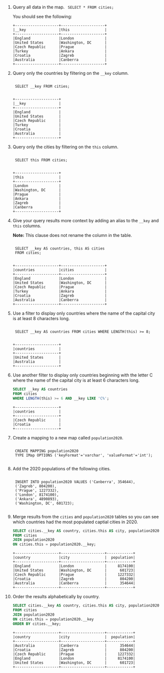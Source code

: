 1. Query all data in the map.
    <code class="execute T2" title="Run command">
    SELECT * FROM cities;
    </code>

    You should see the following:

    ```
    +--------------------+--------------------+
    |__key               |this                |
    +--------------------+--------------------+
    |England             |London              |
    |United States       |Washington, DC      |
    |Czech Republic      |Prague              |
    |Turkey              |Ankara              |
    |Croatia             |Zagreb              |
    |Australia           |Canberra            |
    +--------------------+--------------------+
    ```

1. Query only the countries by filtering on the `__key` column.

    <code class="execute T2" title="Run command">
    SELECT __key FROM cities;
    </code>

    ```
    +--------------------+
    |__key               |
    +--------------------+
    |England             |
    |United States       |
    |Czech Republic      |
    |Turkey              |
    |Croatia             |
    |Australia           |
    +--------------------+
    ```

1. Query only the cities by filtering on the `this` column.

    <code class="execute T2" title="Run command">
    SELECT this FROM cities;
    </code>

    ```
    +--------------------+
    |this                |
    +--------------------+
    |London              |
    |Washington, DC      |
    |Prague              |
    |Ankara              |
    |Zagreb              |
    |Canberra            |
    +--------------------+
    ```

1. Give your query results more context by adding an alias to the `__key` and `this` columns.

    **Note:** This clause does not rename the column in the table.

    <code class="execute T2" title="Run command">
    SELECT __key AS countries, this AS cities
    FROM cities;
    </code>
    
    ```
    +--------------------+--------------------+
    |countries           |cities              |
    +--------------------+--------------------+
    |England             |London              |
    |United States       |Washington, DC      |
    |Czech Republic      |Prague              |
    |Turkey              |Ankara              |
    |Croatia             |Zagreb              |
    |Australia           |Canberra            |
    +--------------------+--------------------+
    ```

1. Use a filter to display only countries where the name of the capital city is at least 8 characters long.

    <code class="execute T2" title="Run command">
    SELECT __key AS countries FROM cities WHERE LENGTH(this) >= 8;
    </code>

    ```
    +--------------------+
    |countries           |
    +--------------------+
    |United States       |
    |Australia           |
    +--------------------+
    ```

1. Use another filter to display only countries beginning with the letter C where the name of the capital city is at least 6 characters long.

    ```sql
    SELECT __key AS countries
    FROM cities
    WHERE LENGTH(this) >= 6 AND __key LIKE 'C%';
    ```

    ```
    +--------------------+
    |countries           |
    +--------------------+
    |Czech Republic      |
    |Croatia             |
    +--------------------+
    ```

1. Create a mapping to a new map called `population2020`.

    <code class="execute T2" title="Run command">
    CREATE MAPPING population2020
    TYPE IMap OPTIONS ('keyFormat'='varchar', 'valueFormat'='int');
    </code>

1. Add the 2020 populations of the following cities.

    <code class="execute T2" title="Run command">
    INSERT INTO population2020 VALUES ('Canberra', 354644),
    ('Zagreb', 804200),
    ('Prague', 1227332),
    ('London', 8174100),
    ('Ankara', 4890893),
    ('Washington, DC', 601723);
    </code>

1. Merge results from the `cities` and `population2020` tables so you can see which countries had the most populated captial cities in 2020.

    ```sql
    SELECT cities.__key AS country, cities.this AS city, population2020.this AS population
    FROM cities
    JOIN population2020
    ON cities.this = population2020.__key;
    ```

    ```
    +--------------------+--------------------+------------+
    |country             |city                |  population|
    +--------------------+--------------------+------------+
    |England             |London              |     8174100|
    |United States       |Washington, DC      |      601723|
    |Czech Republic      |Prague              |     1227332|
    |Croatia             |Zagreb              |      804200|
    |Australia           |Canberra            |      354644|
    +--------------------+--------------------+------------+
    ```

1. Order the results alphabetically by country.

    ```sql
    SELECT cities.__key AS country, cities.this AS city, population2020.this AS population
    FROM cities
    JOIN population2020
    ON cities.this = population2020.__key
    ORDER BY cities.__key;
    ```

    ```
    +--------------------+--------------------+------------+
    |country             |city                |  population|
    +--------------------+--------------------+------------+
    |Australia           |Canberra            |      354644|
    |Croatia             |Zagreb              |      804200|
    |Czech Republic      |Prague              |     1227332|
    |England             |London              |     8174100|
    |United States       |Washington, DC      |      601723|
    +--------------------+--------------------+------------+
    ```
